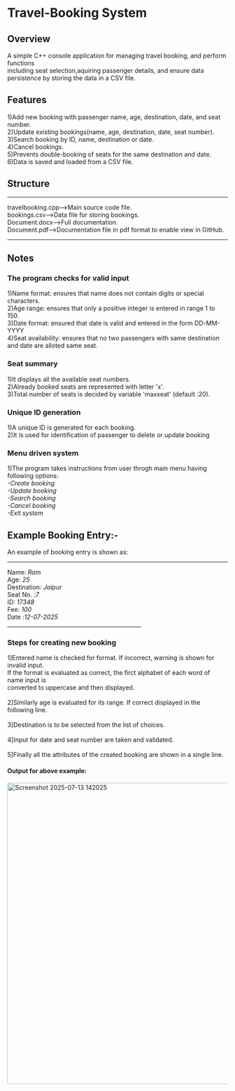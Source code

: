 # Travel-Booking System
## Overview
A simple C++ console application for managing travel booking, and perform functions<br/>
including seat selection,aquiring passenger details, and ensure data <br/>
persistence by storing the data in a CSV file.  

## Features
1)Add new booking with passenger name, age, destination, date,
and seat number.<br/>
2)Update existing bookings(name, age, destination, date, seat
number).<br/>
3)Search booking by ID, name, destination or date.<br/>
4)Cancel bookings.<br/>
5)Prevents double-booking of seats for the same destination 
and date.<br/>
6)Data is saved and loaded from a CSV file.<br/>


## Structure
________________________________________________________________________
travelbooking.cpp-->Main source code file.<br/>
bookings.csv-->Data file for storing bookings. <br/>
Document.docx-->Full documentation.<br/>
Document.pdf-->Documentation file in pdf format to enable view in GitHub.
________________________________________________________________________

## Notes
### The program checks for valid input
1)Name format: ensures that name does not contain digits or special characters.<br/>
2)Age range: ensures that only a positive integer is entered in range 1 to 150.<br/>
3)Date format: ensured that date is valid and entered in the form DD-MM-YYYY<br/>
4)Seat availability: ensures that no two passengers with same destination and date are alloted same seat.
### Seat summary
1)It displays all the available seat numbers.<br/>
2)Already booked seats are represented with letter 'x'.<br/>
3)Total number of seats is decided by variable 'maxseat' (default :20).
### Unique ID generation
1)A unique ID is generated for each booking.<br/>
2)It is used for identification of passenger to delete or update booking<br/>
### Menu driven system
1)The program takes instructions from user throgh main menu having following options:<br/>
*-Create booking<br/>
-Update booking<br/>
-Search booking<br/>
-Cancel booking<br/>
-Exit system<br/>*

## Example Booking Entry:-
An example of booking entry is shown as:<br/>
_______________________________________________
Name: *Ram* <br/>
Age: *25*  
Destination: *Jaipur*  
Seat No. :*7*   
ID: *17348*  
Fee: *100*  
Date :*12-07-2025*  
________________________________________________<br/>
### Steps for creating new booking
1]Entered name is checked for format. If incorrect, warning is shown for invalid input.<br/>
If the format is evaluated as correct, the firct alphabet of each word of name input is <br/>
converted to uppercase and then displayed.<br/>
<br/>
2]Similarly age is evaluated for its range. If correct displayed in the following line.<br/>
<br/>
3]Destination is to be selected from the list of choices.<br/>
<br/>
4]Input for date and seat number are taken and validated.<br/>
<br/>
5]Finally all the attributes of the created booking are shown in a single line.<br/>
####         Output for above example:

<img width="1254" height="687" alt="Screenshot 2025-07-13 142025" src="https://github.com/user-attachments/assets/2281b656-c5d3-418c-a8be-6f448795fa8d" />


